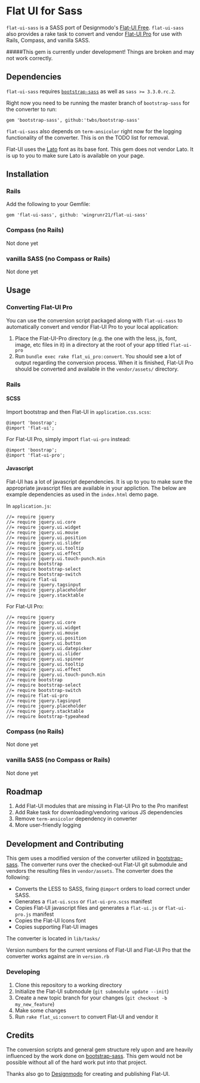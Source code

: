 # Flat UI for Sass

`flat-ui-sass` is a SASS port of Designmodo's [Flat-UI Free](http://designmodo.github.io/Flat-UI/). `flat-ui-sass`
also provides a rake task to convert and vendor [Flat-UI Pro](http://designmodo.com/flat/) for use with
Rails, Compass, and vanilla SASS.

#####This gem is currently under development! Things are broken and may not work correctly.

## Dependencies

`flat-ui-sass` requires [`bootstrap-sass`](https://github.com/twbs/bootstrap-sass) as well as `sass >= 3.3.0.rc.2`.

Right now you need to be running the master branch of `bootstrap-sass` for the
converter to run:

    gem 'bootstrap-sass', github:'twbs/bootstrap-sass'

`flat-ui-sass` also depends on `term-ansicolor` right now for the logging
functionality of the converter. This is on the TODO list for removal.

Flat-UI uses the [Lato](https://www.google.com/fonts/specimen/Lato)
font as its base font. This gem does not vendor Lato. It is up to you to make
sure Lato is available on your page.

## Installation

### Rails

Add the following to your Gemfile:

    gem 'flat-ui-sass', github: 'wingrunr21/flat-ui-sass'

### Compass (no Rails)

Not done yet

### vanilla SASS (no Compass or Rails)

Not done yet

## Usage

### Converting Flat-UI Pro

You can use the conversion script packaged along with `flat-ui-sass` to
automatically convert and vendor Flat-UI Pro to your local application:

1. Place the Flat-UI-Pro directory (e.g. the one with the less, js, font, image,
   etc files in it) in a directory at the root of your app titled `flat-ui-pro`
2. Run `bundle exec rake flat_ui_pro:convert`. You should see a lot of output
   regarding the conversion process. When it is finished, Flat-UI Pro should be
converted and available in the `vendor/assets/` directory.

### Rails

#### SCSS

Import bootstrap and then Flat-UI in `application.css.scss`:

    @import 'boostrap';
    @import 'flat-ui';

For Flat-UI Pro, simply import `flat-ui-pro` instead:

    @import 'boostrap';
    @import 'flat-ui-pro';

#### Javascript
Flat-UI has a lot of javascript dependencies. It is up to you to make sure the
appropriate javascript files are available in your appliction. The below are
example dependencies as used in the `index.html` demo page.

In `application.js`:

    //= require jquery
    //= require jquery.ui.core
    //= require jquery.ui.widget
    //= require jquery.ui.mouse
    //= require jquery.ui.position
    //= require jquery.ui.slider
    //= require jquery.ui.tooltip
    //= require jquery.ui.effect
    //= require jquery.ui.touch-punch.min
    //= require bootstrap
    //= require bootstrap-select
    //= require bootstrap-switch
    //= require flat-ui
    //= require jquery.tagsinput
    //= require jquery.placeholder
    //= require jquery.stacktable

For Flat-UI Pro:

    //= require jquery
    //= require jquery.ui.core
    //= require jquery.ui.widget
    //= require jquery.ui.mouse
    //= require jquery.ui.position
    //= require jquery.ui.button
    //= require jquery.ui.datepicker
    //= require jquery.ui.slider
    //= require jquery.ui.spinner
    //= require jquery.ui.tooltip
    //= require jquery.ui.effect
    //= require jquery.ui.touch-punch.min
    //= require bootstrap
    //= require bootstrap-select
    //= require bootstrap-switch
    //= require flat-ui-pro
    //= require jquery.tagsinput
    //= require jquery.placeholder
    //= require jquery.stacktable
    //= require bootstrap-typeahead

### Compass (no Rails)

Not done yet

### vanilla SASS (no Compass or Rails)

Not done yet

## Roadmap

1. Add Flat-UI modules that are missing in Flat-UI Pro to the Pro manifest
2. Add Rake task for downloading/vendoring various JS dependencies
3. Remove `term-ansicolor` dependency in converter
4. More user-friendly logging

## Development and Contributing

This gem uses a modified version of the converter utilized in [bootstrap-sass](https://github.com/twbs/bootstrap-sass). The converter runs over the checked-out Flat-UI git submodule and vendors the resulting files in `vendor/assets`. The converter does the following:

* Converts the LESS to SASS, fixing `@import` orders to load correct under SASS.
* Generates a `flat-ui.scss` or `flat-ui-pro.scss` manifest
* Copies Flat-UI javascript files and generates a `flat-ui.js` or
  `flat-ui-pro.js` manifest
* Copies the Flat-UI Icons font
* Copies supporting Flat-UI images

The converter is located in `lib/tasks/`

Version numbers for the current versions of Flat-UI and Flat-UI Pro that the
converter works against are in `version.rb`

### Developing

1. Clone this repository to a working directory
2. Initialize the Flat-UI submodule (`git submodule update --init`)
3. Create a new topic branch for your changes (`git checkout -b my_new_feature`)
4. Make some changes
5. Run `rake flat_ui:convert` to convert Flat-UI and vendor it

## Credits

The conversion scripts and general gem structure rely upon and are heavily
influenced by the work done on [bootstrap-sass](https://github.com/twbs/bootstrap-sass). This gem would not be possible without all of the hard work put into that project.

Thanks also go to [Designmodo](http://designmodo.com/) for creating and publishing Flat-UI.
